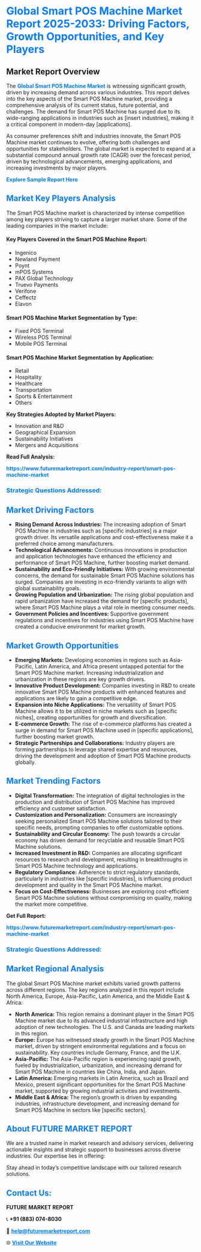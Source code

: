 <h1 style="color: #007BFF;">Global Smart POS Machine Market Report 2025-2033: Driving Factors, Growth Opportunities, and Key Players</h1>

<section id="overview">
<h2>Market Report Overview</h2>
<p>The <a href="https://www.futuremarketreport.com/industry-report/smart-pos-machine-market" style="color: #007BFF; text-decoration: none;"><strong>Global Smart POS Machine Market</strong></a> is witnessing significant growth, driven by increasing demand across various industries. This report delves into the key aspects of the Smart POS Machine market, providing a comprehensive analysis of its current status, future potential, and challenges. The demand for Smart POS Machine has surged due to its wide-ranging applications in industries such as [insert industries], making it a critical component in modern-day [applications].</p>
<p>As consumer preferences shift and industries innovate, the Smart POS Machine market continues to evolve, offering both challenges and opportunities for stakeholders. The global market is expected to expand at a substantial compound annual growth rate (CAGR) over the forecast period, driven by technological advancements, emerging applications, and increasing investments by major players.</p>
</section>

<section id="overview">
<p><a href="https://www.futuremarketreport.com/request-sample/reportId=115597" style="color: #007BFF; text-decoration: none;"><strong>Explore Sample Report Here</strong></a></p>
</section>

<section id="key-players">
<h2 style="color: #007BFF;">Market Key Players Analysis</h2>
<p>The Smart POS Machine market is characterized by intense competition among key players striving to capture a larger market share. Some of the leading companies in the market include:</p>
<h4>Key Players Covered in the Smart POS Machine Report:</h4>
<ul><li>Ingenico</li><li>Newland Payment</li><li>Poynt</li><li>mPOS Systems</li><li>PAX Global Technology</li><li>Truevo Payments</li><li>Verifone</li><li>Ceffectz</li><li>Elavon</li></ul>
<h4>Smart POS Machine Market Segmentation by Type:</h4>
<ul><li>Fixed POS Terminal</li><li>Wireless POS Terminal</li><li>Mobile POS Terminal</li></ul>

<h4>Smart POS Machine Market Segmentation by Application:</h4>
<ul><li>Retail</li><li>Hospitality</li><li>Healthcare</li><li>Transportation</li><li>Sports &amp; Entertainment</li><li>Others</li></ul>
<p><strong>Key Strategies Adopted by Market Players:</strong></p>
<ul>
<li>Innovation and R&D</li>
<li>Geographical Expansion</li>
<li>Sustainability Initiatives</li>
<li>Mergers and Acquisitions</li>
</ul>
</section>

<section>
<p><strong>Read Full Analysis: </strong></p><a href="https://www.futuremarketreport.com/industry-report/smart-pos-machine-market" style="color: #007BFF; text-decoration: none;"><strong>https://www.futuremarketreport.com/industry-report/smart-pos-machine-market</strong></a>
<h3 style="color: #007BFF;">Strategic Questions Addressed:</h3>
</section>

<section id="driving-factors">
<h2 style="color: #007BFF;">Market Driving Factors</h2>
<ul>
<li><strong>Rising Demand Across Industries:</strong> The increasing adoption of Smart POS Machine in industries such as [specific industries] is a major growth driver. Its versatile applications and cost-effectiveness make it a preferred choice among manufacturers.</li>
<li><strong>Technological Advancements:</strong> Continuous innovations in production and application technologies have enhanced the efficiency and performance of Smart POS Machine, further boosting market demand.</li>
<li><strong>Sustainability and Eco-Friendly Initiatives:</strong> With growing environmental concerns, the demand for sustainable Smart POS Machine solutions has surged. Companies are investing in eco-friendly variants to align with global sustainability goals.</li>
<li><strong>Growing Population and Urbanization:</strong> The rising global population and rapid urbanization have increased the demand for [specific products], where Smart POS Machine plays a vital role in meeting consumer needs.</li>
<li><strong>Government Policies and Incentives:</strong> Supportive government regulations and incentives for industries using Smart POS Machine have created a conducive environment for market growth.</li>
</ul>
</section>

<section id="growth-opportunities">
<h2 style="color: #007BFF;">Market Growth Opportunities</h2>
<ul>
<li><strong>Emerging Markets:</strong> Developing economies in regions such as Asia-Pacific, Latin America, and Africa present untapped potential for the Smart POS Machine market. Increasing industrialization and urbanization in these regions are key growth drivers.</li>
<li><strong>Innovative Product Development:</strong> Companies investing in R&D to create innovative Smart POS Machine products with enhanced features and applications are likely to gain a competitive edge.</li>
<li><strong>Expansion into Niche Applications:</strong> The versatility of Smart POS Machine allows it to be utilized in niche markets such as [specific niches], creating opportunities for growth and diversification.</li>
<li><strong>E-commerce Growth:</strong> The rise of e-commerce platforms has created a surge in demand for Smart POS Machine used in [specific applications], further boosting market growth.</li>
<li><strong>Strategic Partnerships and Collaborations:</strong> Industry players are forming partnerships to leverage shared expertise and resources, driving the development and adoption of Smart POS Machine products globally.</li>
</ul>
</section>

<section id="trending-factors">
<h2 style="color: #007BFF;">Market Trending Factors</h2>
<ul>
<li><strong>Digital Transformation:</strong> The integration of digital technologies in the production and distribution of Smart POS Machine has improved efficiency and customer satisfaction.</li>
<li><strong>Customization and Personalization:</strong> Consumers are increasingly seeking personalized Smart POS Machine solutions tailored to their specific needs, prompting companies to offer customizable options.</li>
<li><strong>Sustainability and Circular Economy:</strong> The push towards a circular economy has driven demand for recyclable and reusable Smart POS Machine solutions.</li>
<li><strong>Increased Investment in R&D:</strong> Companies are allocating significant resources to research and development, resulting in breakthroughs in Smart POS Machine technology and applications.</li>
<li><strong>Regulatory Compliance:</strong> Adherence to strict regulatory standards, particularly in industries like [specific industries], is influencing product development and quality in the Smart POS Machine market.</li>
<li><strong>Focus on Cost-Effectiveness:</strong> Businesses are exploring cost-efficient Smart POS Machine solutions without compromising on quality, making the market more competitive.</li>
</ul>
</section>

<section>
<p><strong>Get Full Report: </strong></p><a href="https://www.futuremarketreport.com/industry-report/smart-pos-machine-market" style="color: #007BFF; text-decoration: none;"><strong>https://www.futuremarketreport.com/industry-report/smart-pos-machine-market</strong></a>
<h3 style="color: #007BFF;">Strategic Questions Addressed:</h3>
</section>


<section id="regional-analysis">
<h2 style="color: #007BFF;">Market Regional Analysis</h2>
<p>The global Smart POS Machine market exhibits varied growth patterns across different regions. The key regions analyzed in this report include North America, Europe, Asia-Pacific, Latin America, and the Middle East & Africa:</p>
<ul>
<li><strong>North America:</strong> This region remains a dominant player in the Smart POS Machine market due to its advanced industrial infrastructure and high adoption of new technologies. The U.S. and Canada are leading markets in this region.</li>
<li><strong>Europe:</strong> Europe has witnessed steady growth in the Smart POS Machine market, driven by stringent environmental regulations and a focus on sustainability. Key countries include Germany, France, and the U.K.</li>
<li><strong>Asia-Pacific:</strong> The Asia-Pacific region is experiencing rapid growth, fueled by industrialization, urbanization, and increasing demand for Smart POS Machine in countries like China, India, and Japan.</li>
<li><strong>Latin America:</strong> Emerging markets in Latin America, such as Brazil and Mexico, present significant opportunities for the Smart POS Machine market, supported by growing industrial activities and investments.</li>
<li><strong>Middle East & Africa:</strong> The region’s growth is driven by expanding industries, infrastructure development, and increasing demand for Smart POS Machine in sectors like [specific sectors].</li>
</ul>
</section>

<footer>
<h2 style="color: #007BFF;">About FUTURE MARKET REPORT</h2>
<p>We are a trusted name in market research and advisory services, delivering actionable insights and strategic support to businesses across diverse industries. Our expertise lies in offering:</p>

<p>Stay ahead in today’s competitive landscape with our tailored research solutions.</p>

<h2 style="color: #007BFF;">Contact Us:</h2>
<p><strong>FUTURE MARKET REPORT</strong></p>
<p>📞 <strong>+91 (883) 074-8030</strong></p>
<p>📧 <strong><a href="mailto:help@futuremarketreport.com" style="color: #007BFF;">help@futuremarketreport.com</a></strong></p>
<p>🌐 <strong><a href="https://www.futuremarketreport.com/" style="color: #007BFF;">Visit Our Website</a></strong></p>
</footer>